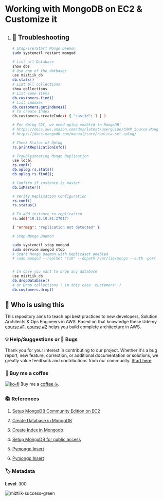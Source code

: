 # Working with MongoDB on EC2 & Customize it

1.  ## 🔬 Troubleshooting

    ```bash
    # Stop/(re)Start Mongo Daemon
    sudo systemctl restart mongod

    # List all Database
    show dbs
    # Use one of the datbases
    use miztiik_db
    db.stats()
    # List all collections
    show collections
    # List some items
    db.customers.find()
    # List indexes
    db.customers.getIndexes()
    # To create Index
    db.customers.createIndex( { "custid": 1 } )

    # For doing CDC, we need oplog enabled in MongoDB
    # https://docs.aws.amazon.com/dms/latest/userguide/CHAP_Source.MongoDB.html
    # https://docs.mongodb.com/manual/core/replica-set-oplog/

    # Check Status of Oplog
    rs.printReplicationInfo()

    # Troubleshooting Mongo Replication
    use local
    rs.conf()
    db.oplog.rs.stats()
    db.oplog.rs.find();

    # Confirm if instance is master
    db.isMaster()

    # Verify Replication Configuration
    rs.conf()
    rs.status()

    # To add instance to replication
    rs.add("10.13.10.81:27017)
    ```

    ```json
    { "errmsg": "replication not detected" }
    ```

    ```bash
    # Stop Mongo Daemon

    sudo systemctl stop mongod
    sudo service mongod stop
    # Start Mongo Daemon with Replicaset enabled
    # sudo mongod --replSet "rs0" --dbpath /var/lib/mongo --auth -port 27017 &


    # In case you want to drop any database
    use miztiik_db
    db.dropDatabase()
    # or Drop collections ( in this case 'customers' )
    db.customers.drop()
    ```

## 📌 Who is using this

This repository aims to teach api best practices to new developers, Solution Architects & Ops Engineers in AWS. Based on that knowledge these Udemy [course #1][103], [course #2][102] helps you build complete architecture in AWS.

### 💡 Help/Suggestions or 🐛 Bugs

Thank you for your interest in contributing to our project. Whether it's a bug report, new feature, correction, or additional documentation or solutions, we greatly value feedback and contributions from our community. [Start here][200]

### 👋 Buy me a coffee

[![ko-fi](https://www.ko-fi.com/img/githubbutton_sm.svg)](https://ko-fi.com/Q5Q41QDGK) Buy me a [coffee ☕][900].

### 📚 References

1. [Setup MongoDB Community Edition on EC2][1]

1. [Create Database in MongoDB][2]

1. [Create Index in Mongodb][3]

1. [Setup MongoDB for public access][4]

1. [Pymongo Insert][5]

1. [Pymongo Insert][6]

### 🏷️ Metadata

**Level**: 300

![miztiik-success-green](https://img.shields.io/badge/miztiik-success-green)

[1]: https://docs.mongodb.com/manual/tutorial/install-mongodb-on-amazon/
[2]: https://www.mongodb.com/basics/create-database
[3]: https://www.guru99.com/working-mongodb-indexes.html
[4]: https://ianlondon.github.io/blog/mongodb-auth/
[5]: https://pythonexamples.org/python-mongodb-insert-document/
[6]: https://www.codespeedy.com/create-collections-and-insert-data-to-collection-in-mongodb-python/
[100]: https://www.udemy.com/course/aws-cloud-security/?referralCode=B7F1B6C78B45ADAF77A9
[101]: https://www.udemy.com/course/aws-cloud-security-proactive-way/?referralCode=71DC542AD4481309A441
[102]: https://www.udemy.com/course/aws-cloud-development-kit-from-beginner-to-professional/?referralCode=E15D7FB64E417C547579
[103]: https://www.udemy.com/course/aws-cloudformation-basics?referralCode=93AD3B1530BC871093D6
[200]: https://github.com/miztiik/api-with-stage-variables/issues
[899]: https://www.udemy.com/user/n-kumar/
[900]: https://ko-fi.com/miztiik
[901]: https://ko-fi.com/Q5Q41QDGK
